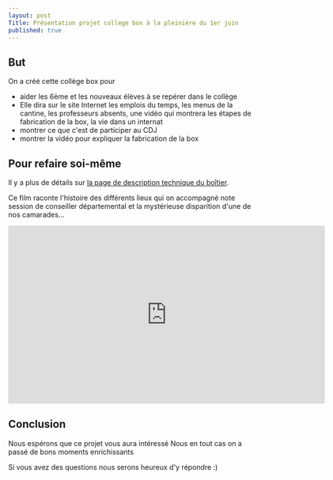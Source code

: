 ```yaml
---
layout: post
Title: Présentation projet college box à la pleinière du 1er juin
published: true
---
```

## But

On a créé cette collège box pour

* aider les 6ème et les nouveaux élèves à se repérer dans le collège
* Elle dira sur le site Internet les emplois du temps, les menus de la cantine, les professeurs absents, une vidéo qui montrera les étapes de fabrication de la box, la vie dans un internat
* montrer ce que c'est de participer au CDJ
* montrer la vidéo pour expliquer la fabrication de la box

## Pour refaire soi-même
Il y a plus de détails sur <a href="index.html">la page de description technique du boîtier</a>.

Ce film raconte l'histoire des différents lieux qui on accompagné note session de conseiller départemental  et la mystérieuse disparition d'une de nos camarades...

<iframe src="https://player.vimeo.com/video/167752731" width="640" height="360" frameborder="0" webkitallowfullscreen mozallowfullscreen allowfullscreen></iframe>

## Conclusion

Nous espérons que ce projet vous aura intéressé
Nous en tout cas on a passé de bons moments enrichissants

Si vous avez des questions nous serons heureux d'y répondre :)
